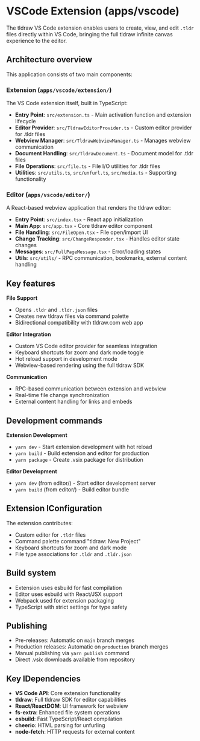 # VSCode Extension (apps/vscode)

The tldraw VS Code extension enables users to create, view, and edit `.tldr` files directly within VS Code, bringing the full tldraw infinite canvas experience to the editor.

## Architecture overview

This application consists of two main components:

### Extension (`apps/vscode/extension/`)

The VS Code extension itself, built in TypeScript:

- **Entry Point**: `src/extension.ts` - Main activation function and extension lifecycle
- **Editor Provider**: `src/TldrawEditorProvider.ts` - Custom editor provider for .tldr files
- **Webview Manager**: `src/TldrawWebviewManager.ts` - Manages webview communication
- **Document Handling**: `src/TldrawDocument.ts` - Document model for .tldr files
- **File Operations**: `src/file.ts` - File I/O utilities for .tldr files
- **Utilities**: `src/utils.ts`, `src/unfurl.ts`, `src/media.ts` - Supporting functionality

### Editor (`apps/vscode/editor/`)

A React-based webview application that renders the tldraw editor:

- **Entry Point**: `src/index.tsx` - React app initialization
- **Main App**: `src/app.tsx` - Core tldraw editor component
- **File Handling**: `src/FileOpen.tsx` - File open/import UI
- **Change Tracking**: `src/ChangeResponder.tsx` - Handles editor state changes
- **Messages**: `src/FullPageMessage.tsx` - Error/loading states
- **Utils**: `src/utils/` - RPC communication, bookmarks, external content handling

## Key features

**File Support**

- Opens `.tldr` and `.tldr.json` files
- Creates new tldraw files via command palette
- Bidirectional compatibility with tldraw.com web app

**Editor Integration**

- Custom VS Code editor provider for seamless integration
- Keyboard shortcuts for zoom and dark mode toggle
- Hot reload support in development mode
- Webview-based rendering using the full tldraw SDK

**Communication**

- RPC-based communication between extension and webview
- Real-time file change synchronization
- External content handling for links and embeds

## Development commands

**Extension Development**

- `yarn dev` - Start extension development with hot reload
- `yarn build` - Build extension and editor for production
- `yarn package` - Create .vsix package for distribution

**Editor Development**

- `yarn dev` (from editor/) - Start editor development server
- `yarn build` (from editor/) - Build editor bundle

## Extension lConfiguration

The extension contributes:

- Custom editor for `.tldr` files
- Command palette command "tldraw: New Project"
- Keyboard shortcuts for zoom and dark mode
- File type associations for `.tldr` and `.tldr.json`

## Build system

- Extension uses esbuild for fast compilation
- Editor uses esbuild with React/JSX support
- Webpack used for extension packaging
- TypeScript with strict settings for type safety

## Publishing

- Pre-releases: Automatic on `main` branch merges
- Production releases: Automatic on `production` branch merges
- Manual publishing via `yarn publish` command
- Direct .vsix downloads available from repository

## Key lDependencies

- **VS Code API**: Core extension functionality
- **tldraw**: Full tldraw SDK for editor capabilities
- **React/ReactDOM**: UI framework for webview
- **fs-extra**: Enhanced file system operations
- **esbuild**: Fast TypeScript/React compilation
- **cheerio**: HTML parsing for unfurling
- **node-fetch**: HTTP requests for external content
